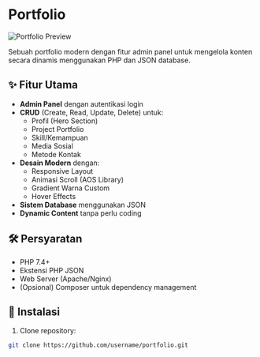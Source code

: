 # Portfolio

![Portfolio Preview](screenshot.jpg)

Sebuah portfolio modern dengan fitur admin panel untuk mengelola konten secara dinamis menggunakan PHP dan JSON database.

## ✨ Fitur Utama

- **Admin Panel** dengan autentikasi login
- **CRUD** (Create, Read, Update, Delete) untuk:
  - Profil (Hero Section)
  - Project Portfolio
  - Skill/Kemampuan
  - Media Sosial
  - Metode Kontak
- **Desain Modern** dengan:
  - Responsive Layout
  - Animasi Scroll (AOS Library)
  - Gradient Warna Custom
  - Hover Effects
- **Sistem Database** menggunakan JSON
- **Dynamic Content** tanpa perlu coding

## 🛠️ Persyaratan

- PHP 7.4+
- Ekstensi PHP JSON
- Web Server (Apache/Nginx)
- (Opsional) Composer untuk dependency management

## 🚀 Instalasi

1. Clone repository:
```bash
git clone https://github.com/username/portfolio.git
